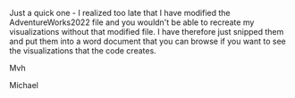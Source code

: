 Just a quick one - I realized too late that I have modified the AdventureWorks2022 file and you wouldn't be able to recreate my visualizations without that modified file. 
I have therefore just snipped them and put them into a word document that you can browse if you want to see the visualizations that the code creates.

Mvh

Michael
